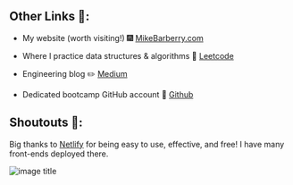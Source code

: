 ## Other Links :link::

 - My website (worth visiting!) :fireworks:  [MikeBarberry.com](https://mikebarberry.com)

 - Where I practice data structures & algorithms  :hammer:  [Leetcode](https://leetcode.com/Mbarberry/)

 - Engineering blog  :pencil2:  [Medium](https://mikebarberry.medium.com/)

 - Dedicated bootcamp GitHub account :couple:  [Github](https://github.com/MikeBarberry-Flatiron)

## Shoutouts :raised_hands::
Big thanks to [Netlify](https://www.netlify.com/) for being easy to use, effective, and free! I have many front-ends deployed there.


![image title](http://blogs.agu.org/geospace/files/2016/01/5565696408_9849980bdb_o.jpg)
